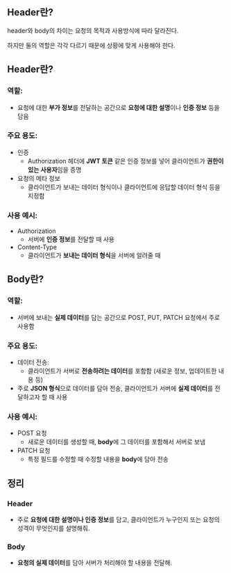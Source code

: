 ## Header란?
header와 body의 차이는 요청의 목적과 사용방식에 따라 달라진다.

하지만 둘의 역할은 각각 다르기 때문에 상황에 맞게 사용해야 한다.

## Header란?

### 역할:

- 요청에 대한 **부가 정보**를 전달하는 공간으로 **요청에 대한 설명**이나 **인증 정보** 등을 담음

### 주요 용도:

- 인증
    - Authorization 헤더에 **JWT 토큰** 같은 인증 정보를 넣어 클라이언트가 **권한이 있는 사용자**임을 증명
- 요청의 메타 정보
    - 클라이언트가 보내는 데이터 형식이나 클라이언트에 응답할 데이터 형식 등을 지정함

### 사용 예시:

- Authorization
    - 서버에 **인증 정보**를 전달할 때 사용
- Content-Type
    - 클라이언트가 **보내는 데이터 형식**을 서버에 알려줄 때

## Body란?

### 역할:

- 서버에 보내는 **실제 데이터**를 담는 공간으로 POST, PUT, PATCH 요청에서 주로 사용함

### 주요 용도:

- 데이터 전송:
    - 클라이언트가 서버로 **전송하려는 데이터**를 포함함 (새로운 정보, 업데이트한 내용 등)
- 주로 **JSON 형식**으로 데이터를 담아 전송, 클라이언트가 서버에 **실제 데이터**를 전달하고자 할 때 사용

### 사용 예시:

- POST 요청
    - 새로운 데이터를 생성할 때, **body**에 그 데이터를 포함해서 서버로 보냄
- PATCH 요청
    - 특정 필드를 수정할 때 수정할 내용을 **body**에 담아 전송

## **정리**

### **Header**

- 주로 **요청에 대한 설명이나 인증 정보**를 담고, 클라이언트가 누구인지 또는 요청의 성격이 무엇인지를 설명해줘.

### **Body**

- **요청의 실제 데이터**를 담아 서버가 처리해야 할 내용을 전달해.